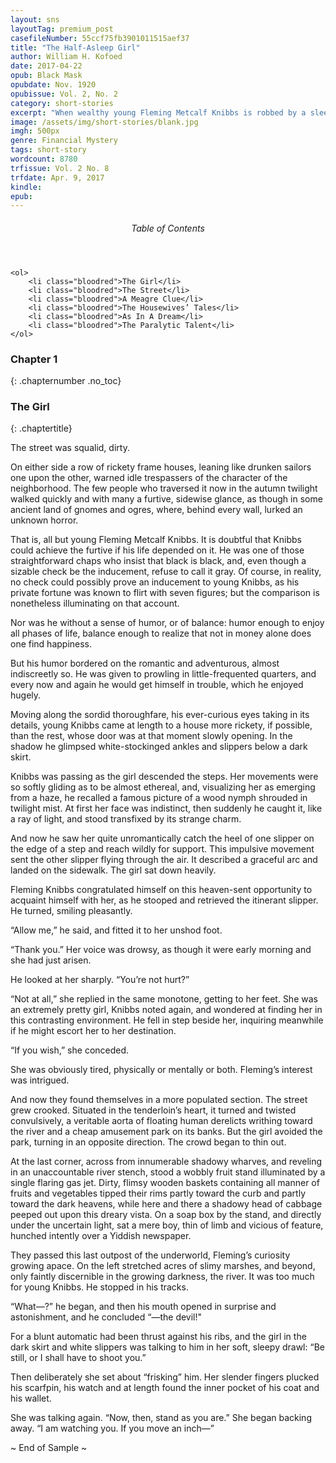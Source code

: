 ```yaml
---
layout: sns
layoutTag: premium_post
casefileNumber: 55ccf75fb3901011515aef37
title: "The Half-Asleep Girl"
author: William H. Kofoed
date: 2017-04-22
opub: Black Mask
opubdate: Nov. 1920
opubissue: Vol. 2, No. 2
category: short-stories
excerpt: "When wealthy young Fleming Metcalf Knibbs is robbed by a sleepy-eyed young girl, he finds himself drawn to her and the mystery of who she is and what role she plays in the murder of John Ulrich, found dead in her invalid uncle’s room. Is she an innocent victim or a cold-blooded killer and thief?"
image: /assets/img/short-stories/blank.jpg
imgh: 500px
genre: Financial Mystery
tags: short-story
wordcount: 8780
trfissue: Vol. 2 No. 8
trfdate: Apr. 9, 2017
kindle: 
epub: 
---
```


<div class="toc">
	<header>
		<h6>Table of Contents</h6>
	</header>
	
	<ol>
		<li class="bloodred">The Girl</li>
		<li class="bloodred">The Street</li>
		<li class="bloodred">A Meagre Clue</li>
		<li class="bloodred">The Housewives’ Tales</li>
		<li class="bloodred">As In A Dream</li>
		<li class="bloodred">The Paralytic Talent</li>
	</ol>
</div> <!-- table-of-contents -->

### Chapter 1
{: .chapternumber .no_toc}

### The Girl
{: .chaptertitle}

The street was squalid, dirty.

On either side a row of rickety frame houses, leaning like drunken
sailors one upon the other, warned idle trespassers of the character of
the neighborhood. The few people who traversed it now in the autumn
twilight walked quickly and with many a furtive, sidewise glance, as
though in some ancient land of gnomes and ogres, where, behind every
wall, lurked an unknown horror.

That is, all but young Fleming Metcalf Knibbs. It is doubtful that
Knibbs could achieve the furtive if his life depended on it. He was one
of those straightforward chaps who insist that black is black, and, even
though a sizable check be the inducement, refuse to call it gray. Of
course, in reality, no check could possibly prove an inducement to young
Knibbs, as his private fortune was known to flirt with seven figures;
but the comparison is nonetheless illuminating on that account.

Nor was he without a sense of humor, or of balance: humor enough to
enjoy all phases of life, balance enough to realize that not in money
alone does one find happiness.

But his humor bordered on the romantic and adventurous, almost
indiscreetly so. He was given to prowling in little-frequented quarters,
and every now and again he would get himself in trouble, which he
enjoyed hugely.

Moving along the sordid thoroughfare, his ever-curious eyes taking in
its details, young Knibbs came at length to a house more rickety, if
possible, than the rest, whose door was at that moment slowly opening.
In the shadow he glimpsed white-stockinged ankles and slippers below a
dark skirt.

Knibbs was passing as the girl descended the steps. Her movements were
so softly gliding as to be almost ethereal, and, visualizing her as
emerging from a haze, he recalled a famous picture of a wood nymph
shrouded in twilight mist. At first her face was indistinct, then
suddenly he caught it, like a ray of light, and stood transfixed by its
strange charm.

And now he saw her quite unromantically catch the heel of one slipper on
the edge of a step and reach wildly for support. This impulsive movement
sent the other slipper flying through the air. It described a graceful
arc and landed on the sidewalk. The girl sat down heavily.

Fleming Knibbs congratulated himself on this heaven-sent opportunity to
acquaint himself with her, as he stooped and retrieved the itinerant
slipper. He turned, smiling pleasantly.

“Allow me,” he said, and fitted it to her unshod foot.

“Thank you.” Her voice was drowsy, as though it were early morning and
she had just arisen.

He looked at her sharply. “You’re not hurt?”

“Not at all,” she replied in the same monotone, getting to her feet. She
was an extremely pretty girl, Knibbs noted again, and wondered at
finding her in this contrasting environment. He fell in step beside her,
inquiring meanwhile if he might escort her to her destination.

“If you wish,” she conceded.

She was obviously tired, physically or mentally or both. Fleming’s
interest was intrigued.

And now they found themselves in a more populated section. The street
grew crooked. Situated in the tenderloin’s heart, it turned and twisted
convulsively, a veritable aorta of floating human derelicts writhing
toward the river and a cheap amusement park on its banks. But the girl
avoided the park, turning in an opposite direction. The crowd began to
thin out.

At the last corner, across from innumerable shadowy wharves,
and reveling in an unaccountable river stench, stood a wobbly fruit
stand illuminated by a single flaring gas jet. Dirty, flimsy wooden
baskets containing all manner of fruits and vegetables tipped their rims
partly toward the curb and partly toward the dark heavens, while here
and there a shadowy head of cabbage peeped out upon this dreary vista.
On a soap box by the stand, and directly under the uncertain light, sat
a mere boy, thin of limb and vicious of feature, hunched intently over a
Yiddish newspaper.

They passed this last outpost of the underworld, Fleming’s curiosity
growing apace. On the left stretched acres of slimy marshes, and beyond,
only faintly discernible in the growing darkness, the river. It was too
much for young Knibbs. He stopped in his tracks.

“What—?” he began, and then his mouth opened in surprise and
astonishment, and he concluded “—the devil!"

For a blunt automatic had been thrust against his ribs, and the girl in
the dark skirt and white slippers was talking to him in her soft, sleepy
drawl: “Be still, or I shall have to shoot you.”

Then deliberately she set about “frisking” him. Her slender fingers
plucked his scarfpin, his watch and at length found the inner pocket of
his coat and his wallet.

She was talking again. “Now, then, stand as you are.” She began backing
away. “I am watching you. If you move an inch—”

<p id="theend">~ End of Sample ~</p>